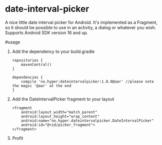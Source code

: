 date-interval-picker
====================

A nice little date interval picker for Android. It's implemented as a Fragment, so it should be
possible to use in an activity, a dialog or whatever you wish. Supports Android SDK version 16 and
up.

#usage
1. Add the dependency to your build.gradle
    ```
    repositories {
        mavenCentral()
    }

    dependencies {
        compile 'no.hyper:dateintervalpicker:1.0.0@aar' //please note the magic '@aar' at the end
    }
    ```
2. Add the DateIntervalPicker fragment to your layout
    ```
    <fragment
        android:layout_width="match_parent"
        android:layout_height="wrap_content"
        android:name="no.hyper.dateintervalpicker.DateIntervalPicker"
        android:id="@+id/picker_fragment">
    </fragment>
    ```
3. Profit
